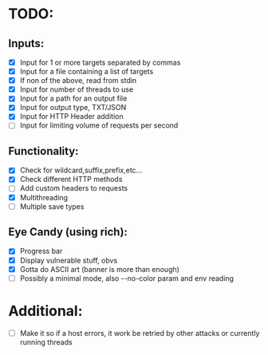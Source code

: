 
# TODO: 

## Inputs:
- [x] Input for 1 or more targets separated by commas
- [x] Input for a file containing a list of targets
- [x] If non of the above, read from stdin
- [x] Input for number of threads to use
- [x] Input for a path for an output file
- [x] Input for output type, TXT/JSON
- [x] Input for HTTP Header addition
- [ ] Input for limiting volume of requests per second

## Functionality:
- [x] Check for wildcard,suffix,prefix,etc...
- [x] Check different HTTP methods
- [ ] Add custom headers to requests
- [x] Multithreading
- [ ] Multiple save types

## Eye Candy (using rich):
- [x] Progress bar
- [x] Display vulnerable stuff, obvs
- [x] Gotta do ASCII art (banner is more than enough)
- [ ] Possibly a minimal mode, also --no-color param and env reading

# Additional:
- [ ] Make it so if a host errors, it work be retried by other attacks or currently running threads
